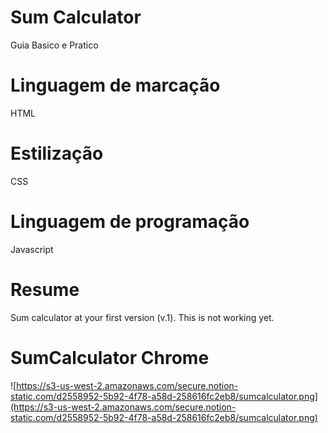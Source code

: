 # Sum Calculator

Guia Basico e Pratico

# Linguagem de marcação

HTML

# Estilização

CSS

# Linguagem de programação

Javascript

# Resume

Sum calculator at your first version (v.1).
This is not working yet.

# SumCalculator Chrome

![https://s3-us-west-2.amazonaws.com/secure.notion-static.com/d2558952-5b92-4f78-a58d-258616fc2eb8/sumcalculator.png](https://s3-us-west-2.amazonaws.com/secure.notion-static.com/d2558952-5b92-4f78-a58d-258616fc2eb8/sumcalculator.png)
